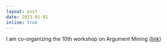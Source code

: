 ```yaml
---
layout: post
date: 2023-01-01
inline: true
---
```


I am co-organizing the 10th workshop on Argument Mining (<a href="https://argmining-org.github.io/2023/">link</a>)